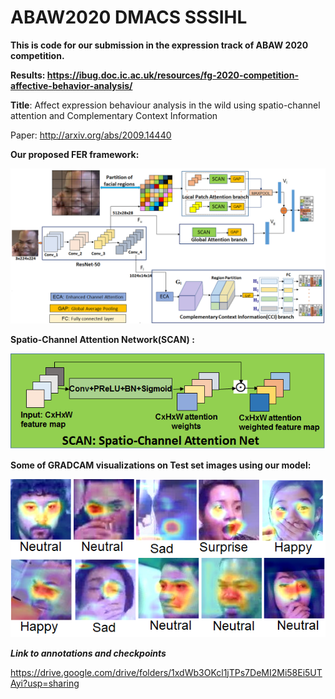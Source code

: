 # ABAW2020 DMACS SSSIHL
<strong>This is code for our submission in the expression track of ABAW 2020 competition.</strong>

<strong> Results: https://ibug.doc.ic.ac.uk/resources/fg-2020-competition-affective-behavior-analysis/ </strong>

<strong>Title</strong>: Affect expression behaviour analysis in the wild using spatio-channel attention and Complementary Context Information

Paper: http://arxiv.org/abs/2009.14440
 
<strong> Our proposed FER framework:</strong>


![Proposed framework](Images/graphicalabstract03.png)

<strong>Spatio-Channel Attention Network(SCAN) :</strong>


![SCAN](Images/SCAN.png)


<strong> Some of GRADCAM visualizations on Test set images using our model:</strong>


![Visualizations](Images/Visualizations_test2.png)



<strong> <em>Link to annotations and checkpoints </em></strong>

 https://drive.google.com/drive/folders/1xdWb3OKcl1jTPs7DeMI2Mi58Ei5UTAyi?usp=sharing
